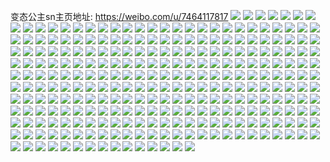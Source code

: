 变态公主sn主页地址: https://weibo.com/u/7464117817 
![](https://wx4.sinaimg.cn/mw2000/00898G13gy1h94lxqm2m9j30u01407a6.jpg) 
![](https://wx4.sinaimg.cn/mw2000/00898G13gy1h94lxovcbej30u0140n2z.jpg) 
![](https://wx4.sinaimg.cn/mw2000/00898G13gy1h94lxps0q2j30u015010f.jpg) 
![](https://wx4.sinaimg.cn/mw2000/00898G13gy1h94lxpb881j30u0140jxi.jpg) 
![](https://wx4.sinaimg.cn/mw2000/00898G13gy1h94lxu4bqtj30u0140qaq.jpg) 
![](https://wx4.sinaimg.cn/mw2000/00898G13gy1h93d2m0q1gj30u014045k.jpg) 
![](https://wx4.sinaimg.cn/mw2000/00898G13gy1h93d2llvtaj30u01407bd.jpg) 
![](https://wx4.sinaimg.cn/mw2000/00898G13gy1h8rrd5lrpyj30u0140jyq.jpg) 
![](https://wx4.sinaimg.cn/mw2000/00898G13gy1h8rrd6h6y4j30u0140wl7.jpg) 
![](https://wx4.sinaimg.cn/mw2000/00898G13gy1h8gh9notkfj30u0140q91.jpg) 
![](https://wx4.sinaimg.cn/mw2000/00898G13gy1h8gh9owrerj30u0152q9v.jpg) 
![](https://wx4.sinaimg.cn/mw2000/00898G13gy1h8gh9pn63sj30u0168dnf.jpg) 
![](https://wx4.sinaimg.cn/mw2000/00898G13gy1h8gh9qbchrj30u01407ba.jpg) 
![](https://wx4.sinaimg.cn/mw2000/00898G13gy1h8gh9svrsmj30u0140q9k.jpg) 
![](https://wx4.sinaimg.cn/mw2000/00898G13gy1h8gh9mi5dtj30u014079c.jpg) 
![](https://wx4.sinaimg.cn/mw2000/00898G13gy1h8ga5pyv46j31ss23tqv5.jpg) 
![](https://wx4.sinaimg.cn/mw2000/00898G13gy1h8gac8dqcyj33402c0b2a.jpg) 
![](https://wx4.sinaimg.cn/mw2000/00898G13gy1h8gaca3bfvj32be35shdt.jpg) 
![](https://wx4.sinaimg.cn/mw2000/00898G13gy1h8gab9lsx3j32jm23uqv5.jpg) 
![](https://wx4.sinaimg.cn/mw2000/00898G13gy1h8ga9juvo3j32c0340kjm.jpg) 
![](https://wx4.sinaimg.cn/mw2000/00898G13gy1h8gac68vsgj30n00v0dr6.jpg) 
![](https://wx4.sinaimg.cn/mw2000/00898G13gy1h8gaaoh1ekj323u35s4qr.jpg) 
![](https://wx4.sinaimg.cn/mw2000/00898G13gy1h8ga9foe0ej323u35snpe.jpg) 
![](https://wx4.sinaimg.cn/mw2000/00898G13gy1h8gabpwcrmj323u35su0x.jpg) 
![](https://wx4.sinaimg.cn/mw2000/00898G13gy1h8ga9zdgnkj31xl2ktqv5.jpg) 
![](https://wx4.sinaimg.cn/mw2000/00898G13gy1h8gabslgz1j322b2fhhdt.jpg) 
![](https://wx4.sinaimg.cn/mw2000/00898G13gy1h8gac3y274j323u2tc1ky.jpg) 
![](https://wx4.sinaimg.cn/mw2000/00898G13gy1h8gach0qvdj31ej23t1kx.jpg) 
![](https://wx4.sinaimg.cn/mw2000/00898G13gy1h8adtmkiffj30u0140tee.jpg) 
![](https://wx4.sinaimg.cn/mw2000/00898G13gy1h8adtc7nywj30u016ck4q.jpg) 
![](https://wx4.sinaimg.cn/mw2000/00898G13gy1h8adth7jrjj30u0140dn1.jpg) 
![](https://wx4.sinaimg.cn/mw2000/00898G13gy1h8adtfm93aj30u0140jzl.jpg) 
![](https://wx4.sinaimg.cn/mw2000/00898G13gy1h8adtotsz5j30u0140115.jpg) 
![](https://wx4.sinaimg.cn/mw2000/00898G13gy1h8adtlc84aj30u014012g.jpg) 
![](https://wx4.sinaimg.cn/mw2000/00898G13gy1h8adtqymh8j30u01407f1.jpg) 
![](https://wx4.sinaimg.cn/mw2000/00898G13gy1h8adtjf9fsj30u0140do7.jpg) 
![](https://wx4.sinaimg.cn/mw2000/00898G13gy1h8adts7ebyj30u0140tff.jpg) 
![](https://wx4.sinaimg.cn/mw2000/00898G13gy1h8adtty2n6j30u0140k2j.jpg) 
![](https://wx4.sinaimg.cn/mw2000/00898G13gy1h7wcg9xld0j30u0140gse.jpg) 
![](https://wx4.sinaimg.cn/mw2000/00898G13gy1h7wcg7vh6lj30u0140jxf.jpg) 
![](https://wx4.sinaimg.cn/mw2000/00898G13gy1h7wcgfb7caj30u014045s.jpg) 
![](https://wx4.sinaimg.cn/mw2000/00898G13gy1h7wcge2baqj30u0140qae.jpg) 
![](https://wx4.sinaimg.cn/mw2000/00898G13gy1h7wcgibrt0j30u014010d.jpg) 
![](https://wx4.sinaimg.cn/mw2000/00898G13gy1h7wcgkz5k4j30u0140tg7.jpg) 
![](https://wx4.sinaimg.cn/mw2000/00898G13gy1h7wcgnekgoj30u014045k.jpg) 
![](https://wx4.sinaimg.cn/mw2000/00898G13gy1h7wcgc22u5j30u0140dn5.jpg) 
![](https://wx4.sinaimg.cn/mw2000/00898G13gy1h7wcgqap73j30u01407c0.jpg) 
![](https://wx4.sinaimg.cn/mw2000/00898G13gy1h7wcgsi1u8j30u0140tfv.jpg) 
![](https://wx4.sinaimg.cn/mw2000/00898G13gy1h7wcgudqfmj30u0140tgc.jpg) 
![](https://wx4.sinaimg.cn/mw2000/00898G13gy1h7vn7mmqy3j30u0140jzn.jpg) 
![](https://wx4.sinaimg.cn/mw2000/00898G13gy1h7vn7nq5lkj30u0140q9d.jpg) 
![](https://wx4.sinaimg.cn/mw2000/00898G13gy1h7vn7qioaqj30u0140jwo.jpg) 
![](https://wx4.sinaimg.cn/mw2000/00898G13gy1h7vn12ucxcj30u0140n6n.jpg) 
![](https://wx4.sinaimg.cn/mw2000/00898G13gy1h7vn0rbfsgj30u0130wnw.jpg) 
![](https://wx4.sinaimg.cn/mw2000/00898G13gy1h7vn0ny3qwj30u014010h.jpg) 
![](https://wx4.sinaimg.cn/mw2000/00898G13gy1h7vn0z557qj30u0140dmh.jpg) 
![](https://wx4.sinaimg.cn/mw2000/00898G13gy1h7vn2huqc1j30u0140qb2.jpg) 
![](https://wx4.sinaimg.cn/mw2000/00898G13gy1h7vn16pr43j30u014qwnq.jpg) 
![](https://wx4.sinaimg.cn/mw2000/00898G13gy1h7vn0st53ij30u0140n5f.jpg) 
![](https://wx4.sinaimg.cn/mw2000/00898G13gy1h7vn0w9rnfj30u013iai5.jpg) 
![](https://wx4.sinaimg.cn/mw2000/00898G13gy1h7vn116nzfj30u0140jzn.jpg) 
![](https://wx4.sinaimg.cn/mw2000/00898G13gy1h7vn1o4fy2j30u0140jxn.jpg) 
![](https://wx4.sinaimg.cn/mw2000/00898G13gy1h7vn3beyqqj30u0140n4v.jpg) 
![](https://wx4.sinaimg.cn/mw2000/00898G13gy1h7qohisdxbj30u01407ah.jpg) 
![](https://wx4.sinaimg.cn/mw2000/00898G13gy1h7qohlfcf7j30u0140agl.jpg) 
![](https://wx4.sinaimg.cn/mw2000/00898G13gy1h7qohkrr6uj30u0140dnr.jpg) 
![](https://wx4.sinaimg.cn/mw2000/00898G13gy1h7qohjte1nj30u0140ai9.jpg) 
![](https://wx4.sinaimg.cn/mw2000/00898G13gy1h7eh69lipwj30u014y7a1.jpg) 
![](https://wx4.sinaimg.cn/mw2000/00898G13gy1h7eh65wk8cj30u01910tv.jpg) 
![](https://wx4.sinaimg.cn/mw2000/00898G13gy1h7eh68vyzwj30u0191dlg.jpg) 
![](https://wx4.sinaimg.cn/mw2000/00898G13gy1h7eh6am802j30n00v0gok.jpg) 
![](https://wx4.sinaimg.cn/mw2000/00898G13gy1h7eh655sksj31400u047v.jpg) 
![](https://wx4.sinaimg.cn/mw2000/00898G13gy1h7eh6829qdj30u011ggtb.jpg) 
![](https://wx4.sinaimg.cn/mw2000/00898G13gy1h72bq22m9lj30u0140n3c.jpg) 
![](https://wx4.sinaimg.cn/mw2000/00898G13gy1h72bpzhw91j30u0140jx9.jpg) 
![](https://wx4.sinaimg.cn/mw2000/00898G13gy1h72bq1e2r8j30u0140n4a.jpg) 
![](https://wx4.sinaimg.cn/mw2000/00898G13gy1h72bq36alvj30u0140ta4.jpg) 
![](https://wx4.sinaimg.cn/mw2000/00898G13gy1h70lwwt8puj30u01400yj.jpg) 
![](https://wx4.sinaimg.cn/mw2000/00898G13gy1h70lwyaz0wj30u01400y4.jpg) 
![](https://wx4.sinaimg.cn/mw2000/00898G13gy1h70czdp5dmj30u0140myh.jpg) 
![](https://wx4.sinaimg.cn/mw2000/00898G13gy1h70czctitoj30u0140tat.jpg) 
![](https://wx4.sinaimg.cn/mw2000/00898G13gy1h6z6eilhjdj30u014010u.jpg) 
![](https://wx4.sinaimg.cn/mw2000/00898G13gy1h6z6ep1c41j30u0140dhw.jpg) 
![](https://wx4.sinaimg.cn/mw2000/00898G13gy1h6z6ejiy6nj30u01407cm.jpg) 
![](https://wx4.sinaimg.cn/mw2000/00898G13gy1h6z6ehco5nj30u0140dlv.jpg) 
![](https://wx4.sinaimg.cn/mw2000/00898G13gy1h6z6eo7ix9j30u01400xu.jpg) 
![](https://wx4.sinaimg.cn/mw2000/00898G13gy1h6z6emf8gnj30u0140wi1.jpg) 
![](https://wx4.sinaimg.cn/mw2000/00898G13gy1h6z6engipcj30u0140n05.jpg) 
![](https://wx4.sinaimg.cn/mw2000/00898G13gy1h6z6ekvxnsj30u0140adv.jpg) 
![](https://wx4.sinaimg.cn/mw2000/00898G13gy1h6z6epmvdkj30kd0g1wes.jpg) 
![](https://wx4.sinaimg.cn/mw2000/00898G13gy1h6z6jsfgpsj30u0140q50.jpg) 
![](https://wx4.sinaimg.cn/mw2000/00898G13gy1h6z6jtqprnj30u014076g.jpg) 
![](https://wx4.sinaimg.cn/mw2000/00898G13gy1h6tpactcpdj30u01407at.jpg) 
![](https://wx4.sinaimg.cn/mw2000/00898G13gy1h6fnqnz4zsj30u0140n1a.jpg) 
![](https://wx4.sinaimg.cn/mw2000/00898G13gy1h6fnqp61amj30u0140tfo.jpg) 
![](https://wx4.sinaimg.cn/mw2000/00898G13gy1h6fnqqrmbrj30u0140jwr.jpg) 
![](https://wx4.sinaimg.cn/mw2000/00898G13gy1h6fnqruft8j30u0140aj7.jpg) 
![](https://wx4.sinaimg.cn/mw2000/00898G13gy1h6d6dsme9wj30u0140q6k.jpg) 
![](https://wx4.sinaimg.cn/mw2000/00898G13gy1h6d6dq57bhj30u0140acf.jpg) 
![](https://wx4.sinaimg.cn/mw2000/00898G13gy1h6d6drgo6nj30u016qju6.jpg) 
![](https://wx4.sinaimg.cn/mw2000/00898G13gy1h6d6duzwksj30u0140gph.jpg) 
![](https://wx4.sinaimg.cn/mw2000/00898G13gy1h6d6dtv3m3j31400u0767.jpg) 
![](https://wx4.sinaimg.cn/mw2000/00898G13gy1h69ofewjv3j30u014075l.jpg) 
![](https://wx4.sinaimg.cn/mw2000/00898G13gy1h69ofbqxn6j30u0140dhc.jpg) 
![](https://wx4.sinaimg.cn/mw2000/00898G13gy1h69ofdq0paj30u0140acz.jpg) 
![](https://wx4.sinaimg.cn/mw2000/00898G13gy1h69ofh04v2j30u0140427.jpg) 
![](https://wx4.sinaimg.cn/mw2000/00898G13gy1h68mrh1a0gj30u0140jxu.jpg) 
![](https://wx4.sinaimg.cn/mw2000/00898G13gy1h68mrj7hc0j30u0140n1w.jpg) 
![](https://wx4.sinaimg.cn/mw2000/00898G13gy1h631tq814fj30u0140tc2.jpg) 
![](https://wx4.sinaimg.cn/mw2000/00898G13gy1h631trh2rjj30u0140ju5.jpg) 
![](https://wx4.sinaimg.cn/mw2000/00898G13gy1h631tox3hmj30n00uowfc.jpg) 
![](https://wx4.sinaimg.cn/mw2000/00898G13gy1h631ts7djhj30mz0uo75c.jpg) 
![](https://wx4.sinaimg.cn/mw2000/00898G13gy1h61nzt36axj30u013cjz0.jpg) 
![](https://wx4.sinaimg.cn/mw2000/00898G13gy1h61nzrb1daj30u0140gus.jpg) 
![](https://wx4.sinaimg.cn/mw2000/00898G13gy1h61o02ypq5j30u0140dl1.jpg) 
![](https://wx4.sinaimg.cn/mw2000/00898G13gy1h61nzz0b1qj30u0140dgq.jpg) 
![](https://wx4.sinaimg.cn/mw2000/00898G13gy1h61o04f4dkj30u014076a.jpg) 
![](https://wx4.sinaimg.cn/mw2000/00898G13gy1h61nzwmw56j30u0140dlk.jpg) 
![](https://wx4.sinaimg.cn/mw2000/00898G13gy1h61nzuj4l1j30u0140gnv.jpg) 
![](https://wx4.sinaimg.cn/mw2000/00898G13gy1h61nzxkphfj30ua0u0gmc.jpg) 
![](https://wx4.sinaimg.cn/mw2000/00898G13gy1h61o00osr2j30u0140wg9.jpg) 
![](https://wx4.sinaimg.cn/mw2000/00898G13gy1h61o0hi28zj30u01400z4.jpg) 
![](https://wx4.sinaimg.cn/mw2000/00898G13gy1h5o0p3hf97j30n01dsq5q.jpg) 
![](https://wx4.sinaimg.cn/mw2000/00898G13gy1h5kgoplkfsj30tu13ugrg.jpg) 
![](https://wx4.sinaimg.cn/mw2000/00898G13gy1h5kgq4s623j30tu13udk9.jpg) 
![](https://wx4.sinaimg.cn/mw2000/00898G13gy1h5kgfdlrtaj30u0140wlo.jpg) 
![](https://wx4.sinaimg.cn/mw2000/00898G13gy1h5kgth9a0ej30u014044f.jpg) 
![](https://wx4.sinaimg.cn/mw2000/00898G13gy1h5kgq5hfw0j30tu13u44i.jpg) 
![](https://wx4.sinaimg.cn/mw2000/00898G13gy1h5kgq6m7uej30tu13uq96.jpg) 
![](https://wx4.sinaimg.cn/mw2000/00898G13gy1h5kgtgifj1j30u0180jtb.jpg) 
![](https://wx4.sinaimg.cn/mw2000/00898G13gy1h5kgq47v2mj30tu13un52.jpg) 
![](https://wx4.sinaimg.cn/mw2000/00898G13gy1h5kgr8ioeuj30tu13un48.jpg) 
![](https://wx4.sinaimg.cn/mw2000/00898G13gy1h5k06ctg92j30u0140n3p.jpg) 
![](https://wx4.sinaimg.cn/mw2000/00898G13gy1h5c7rbkddej30n01ds10c.jpg) 
![](https://wx4.sinaimg.cn/mw2000/00898G13gy1h57tn92iqoj30mg0i70to.jpg) 
![](https://wx4.sinaimg.cn/mw2000/00898G13gy1h579g49s1ij30u014011f.jpg) 
![](https://wx4.sinaimg.cn/mw2000/00898G13gy1h52yummy7oj30u0140qci.jpg) 
![](https://wx4.sinaimg.cn/mw2000/00898G13gy1h52yult4auj30sg23uqns.jpg) 
![](https://wx4.sinaimg.cn/mw2000/00898G13gy1h52yun3rt1j30sg14j7bg.jpg) 
![](https://wx4.sinaimg.cn/mw2000/00898G13gy1h52yuqjfanj30u0140tet.jpg) 
![](https://wx4.sinaimg.cn/mw2000/00898G13gy1h52yuo1s2sj30u0140wjv.jpg) 
![](https://wx4.sinaimg.cn/mw2000/00898G13gy1h52yuoqczoj30u0140wkk.jpg) 
![](https://wx4.sinaimg.cn/mw2000/00898G13gy1h52yuplvy4j30u010n7e7.jpg) 
![](https://wx4.sinaimg.cn/mw2000/00898G13gy1h52yuq4isaj30u014479u.jpg) 
![](https://wx4.sinaimg.cn/mw2000/00898G13gy1h52yukk3uej30u013wwm5.jpg) 
![](https://wx4.sinaimg.cn/mw2000/00898G13gy1h52yur7pyjj30u01407au.jpg) 
![](https://wx4.sinaimg.cn/mw2000/00898G13gy1h52yurrn4ej30u014044i.jpg) 
![](https://wx4.sinaimg.cn/mw2000/00898G13gy1h52yusb7s2j30u0140wk8.jpg) 
![](https://wx4.sinaimg.cn/mw2000/00898G13gy1h52yv0swi3j30u0140n3x.jpg) 
![](https://wx4.sinaimg.cn/mw2000/00898G13gy1h52yv1hl8xj30u0140n0s.jpg) 
![](https://wx4.sinaimg.cn/mw2000/00898G13gy1h52yv2bnmwj30u0140jxm.jpg) 
![](https://wx4.sinaimg.cn/mw2000/00898G13gy1h52yv2u5m5j30u0140gqx.jpg) 
![](https://wx4.sinaimg.cn/mw2000/00898G13gy1h4ya1gveaqj30n00pmab9.jpg) 
![](https://wx4.sinaimg.cn/mw2000/00898G13gy1h4ya1gfo5gj30n01dsacp.jpg) 
![](https://wx4.sinaimg.cn/mw2000/00898G13gy1h4x7m9euatj30w70i1djx.jpg) 
![](https://wx4.sinaimg.cn/mw2000/00898G13gy1h4x7lp6p4uj30je0gsjte.jpg) 
![](https://wx4.sinaimg.cn/mw2000/00898G13gy1h4x7mj4w1bj30u0140tet.jpg) 
![](https://wx4.sinaimg.cn/mw2000/00898G13gy1h4x7migt9nj30u01407au.jpg) 
![](https://wx4.sinaimg.cn/mw2000/00898G13gy1h4vvvj96sej30u01407cw.jpg) 
![](https://wx4.sinaimg.cn/mw2000/00898G13gy1h4vvvkot2jj30u01407cq.jpg) 
![](https://wx4.sinaimg.cn/mw2000/00898G13gy1h4vvvim880j30u0140128.jpg) 
![](https://wx4.sinaimg.cn/mw2000/00898G13gy1h4vvvjxi7yj30u0140qc5.jpg) 
![](https://wx4.sinaimg.cn/mw2000/00898G13gy1h4qh437qe4j30u0140jyh.jpg) 
![](https://wx4.sinaimg.cn/mw2000/00898G13gy1h4qh440gzhj30u0140gu7.jpg) 
![](https://wx4.sinaimg.cn/mw2000/00898G13gy1h4knvlvcrnj32c0340kjm.jpg) 
![](https://wx4.sinaimg.cn/mw2000/00898G13gy1h4knvhvm5aj32c0340e82.jpg) 
![](https://wx4.sinaimg.cn/mw2000/00898G13gy1h4knvk8yuyj32c0340npe.jpg) 
![](https://wx4.sinaimg.cn/mw2000/00898G13gy1h4ckocnj6wj31ab1pr1gt.jpg) 
![](https://wx4.sinaimg.cn/mw2000/00898G13gy1h4ckodixhyj32c03404qp.jpg) 
![](https://wx4.sinaimg.cn/mw2000/00898G13gy1h4ca7kwkn9j30u0140dm0.jpg) 
![](https://wx4.sinaimg.cn/mw2000/00898G13gy1h4avkwqstkj315w0uu7gz.jpg) 
![](https://wx4.sinaimg.cn/mw2000/00898G13gy1h4avkpk8x8j31zf23ue81.jpg) 
![](https://wx4.sinaimg.cn/mw2000/00898G13gy1h4avkvgq04j32vh2o04qq.jpg) 
![](https://wx4.sinaimg.cn/mw2000/00898G13gy1h4avl1sewrj32eq23tqv5.jpg) 
![](https://wx4.sinaimg.cn/mw2000/00898G13gy1h4avl3evxwj32c03401ky.jpg) 
![](https://wx4.sinaimg.cn/mw2000/00898G13gy1h4avkmsm38j32c03404qq.jpg) 
![](https://wx4.sinaimg.cn/mw2000/00898G13gy1h4avl5d2bfj31hc0zkq6i.jpg) 
![](https://wx4.sinaimg.cn/mw2000/00898G13gy1h4avldm6zzj32ti23ux6r.jpg) 
![](https://wx4.sinaimg.cn/mw2000/00898G13gy1h4avlfqt2yj32c03407wi.jpg) 
![](https://wx4.sinaimg.cn/mw2000/00898G13gy1h4avlijorkj32c03404qr.jpg) 
![](https://wx4.sinaimg.cn/mw2000/00898G13gy1h4avlkcfeyj31hc0zkqdm.jpg) 
![](https://wx4.sinaimg.cn/mw2000/00898G13gy1h4avlm87muj32c0340hdt.jpg) 
![](https://wx4.sinaimg.cn/mw2000/00898G13gy1h4avlo3o85j31wc2j4hdt.jpg) 
![](https://wx4.sinaimg.cn/mw2000/00898G13gy1h4avlr19s3j32c0340u0y.jpg) 
![](https://wx4.sinaimg.cn/mw2000/00898G13gy1h4avlufw0rj32c0340e82.jpg) 
![](https://wx4.sinaimg.cn/mw2000/00898G13gy1h4avly0q37j32c03401kz.jpg) 
![](https://wx4.sinaimg.cn/mw2000/00898G13gy1h4avm0omz3j32c03407wi.jpg) 
![](https://wx4.sinaimg.cn/mw2000/00898G13gy1h4avm3et95j32c0340hdu.jpg) 
![](https://wx4.sinaimg.cn/mw2000/00898G13gy1h45pl6udrlj30n01dstqv.jpg) 
![](https://wx4.sinaimg.cn/mw2000/00898G13gy1h45pl1nw44j30n01dsh2e.jpg) 
![](https://wx4.sinaimg.cn/mw2000/00898G13gy1h45plbcvprj30n01dsgxc.jpg) 
![](https://wx4.sinaimg.cn/mw2000/00898G13gy1h45ple32tfj30n01dswnt.jpg) 
![](https://wx4.sinaimg.cn/mw2000/00898G13gy1h45plgrkjsj30n01ds7k2.jpg) 
![](https://wx4.sinaimg.cn/mw2000/00898G13gy1h45plii6b2j30n01ds7jf.jpg) 
![](https://wx4.sinaimg.cn/mw2000/00898G13gy1h45plk7sxrj30n01ds7ds.jpg) 
![](https://wx4.sinaimg.cn/mw2000/00898G13gy1h3h5nsjvkqj30u0140ahw.jpg) 
![](https://wx4.sinaimg.cn/mw2000/00898G13gy1h3h5nuyn67j30u0140dmb.jpg) 
![](https://wx4.sinaimg.cn/mw2000/00898G13gy1h3h5nrqjtoj30u0140wjm.jpg) 
![](https://wx4.sinaimg.cn/mw2000/00898G13gy1h3h5nt9ynaj30u0140jym.jpg) 
![](https://wx4.sinaimg.cn/mw2000/00898G13gy1h3h5nvp8laj30u0140grh.jpg) 
![](https://wx4.sinaimg.cn/mw2000/00898G13gy1h3h5nu4ywwj30u0140k00.jpg) 
![](https://wx4.sinaimg.cn/mw2000/00898G13gy1h3h5nwlf4cj30u01400z8.jpg) 
![](https://wx4.sinaimg.cn/mw2000/00898G13gy1h3h5nxdfygj30u0140jy0.jpg) 
![](https://wx4.sinaimg.cn/mw2000/00898G13gy1h3h5nqpqkkj30u0140n33.jpg) 
![](https://wx4.sinaimg.cn/mw2000/00898G13gy1h3ei0dq2gsj30u01400zu.jpg) 
![](https://wx4.sinaimg.cn/mw2000/00898G13gy1h2zzrx5rw2j30ts0z3dki.jpg) 
![](https://wx4.sinaimg.cn/mw2000/00898G13gy1h2zzrwextij30u010qn32.jpg) 
![](https://wx4.sinaimg.cn/mw2000/00898G13gy1h2zzry3bczj30wn0u0q9e.jpg) 
![](https://wx4.sinaimg.cn/mw2000/00898G13gy1h2vglrad1rj30u0140122.jpg) 
![](https://wx4.sinaimg.cn/mw2000/00898G13gy1h2vglo2exzj30u0140dn5.jpg) 
![](https://wx4.sinaimg.cn/mw2000/00898G13gy1h2vgls5nu4j30u0140101.jpg) 
![](https://wx4.sinaimg.cn/mw2000/00898G13gy1h2vglpo0p8j30u013ydqg.jpg) 
![](https://wx4.sinaimg.cn/mw2000/00898G13gy1h2vglotcxoj30u0140wn9.jpg) 
![](https://wx4.sinaimg.cn/mw2000/00898G13gy1h2vglqiw7yj30u0119qbe.jpg) 
![](https://wx4.sinaimg.cn/mw2000/00898G13gy1h2vglt1j58j30u0140thg.jpg) 
![](https://wx4.sinaimg.cn/mw2000/00898G13gy1h2vglzs4g3j30u00zrjzv.jpg) 
![](https://wx4.sinaimg.cn/mw2000/00898G13gy1h2vglttr4rj30u014045e.jpg) 
![](https://wx4.sinaimg.cn/mw2000/00898G13gy1h2uswuywbdj32c03401kz.jpg) 
![](https://wx4.sinaimg.cn/mw2000/00898G13gy1h2uswhk8hpj32c0340npe.jpg) 
![](https://wx4.sinaimg.cn/mw2000/00898G13gy1h2uswdmghbj32a92g5e81.jpg) 
![](https://wx4.sinaimg.cn/mw2000/00898G13gy1h2uswbrk2kj32422w2b29.jpg) 
![](https://wx4.sinaimg.cn/mw2000/00898G13gy1h2uswmfv82j32c0340kjn.jpg) 
![](https://wx4.sinaimg.cn/mw2000/00898G13gy1h2usx23atqj32c03404qq.jpg) 
![](https://wx4.sinaimg.cn/mw2000/00898G13gy1h2usw99ujoj32c0340b2a.jpg) 
![](https://wx4.sinaimg.cn/mw2000/00898G13gy1h2uswyto7nj32c0340x6p.jpg) 
![](https://wx4.sinaimg.cn/mw2000/00898G13gy1h2uswp610zj32c0340u0x.jpg) 
![](https://wx4.sinaimg.cn/mw2000/00898G13gy1h2nvmrdr6nj32c03404qq.jpg) 
![](https://wx4.sinaimg.cn/mw2000/00898G13gy1h2nvnijnpoj32c033yx6p.jpg) 
![](https://wx4.sinaimg.cn/mw2000/00898G13gy1h2nvnv2druj32742p04qq.jpg) 
![](https://wx4.sinaimg.cn/mw2000/00898G13gy1h2epvbqvx4j30d70d1403.jpg) 
![](https://wx4.sinaimg.cn/mw2000/00898G13gy1h2ch5uctdvj32c0340x6q.jpg) 
![](https://wx4.sinaimg.cn/mw2000/00898G13gy1h2ch5xs9naj32c0340hdu.jpg) 
![](https://wx4.sinaimg.cn/mw2000/00898G13gy1h2ch5qxh9wj32c0340x6p.jpg) 
![](https://wx4.sinaimg.cn/mw2000/00898G13gy1h2bmvt49cyj32c0340npd.jpg) 
![](https://wx4.sinaimg.cn/mw2000/00898G13gy1h283x16xdej30mi0u0gvs.jpg) 
![](https://wx4.sinaimg.cn/mw2000/00898G13gy1h27xzwf73lj32c0340e81.jpg) 
![](https://wx4.sinaimg.cn/mw2000/00898G13gy1h27y00yth4j32c0340u0x.jpg) 
![](https://wx4.sinaimg.cn/mw2000/00898G13gy1h27y033aoyj311b1drh0i.jpg) 
![](https://wx4.sinaimg.cn/mw2000/00898G13gy1h263w4j25fj30jv11ln11.jpg) 
![](https://wx4.sinaimg.cn/mw2000/00898G13gy1h263wdye2pj30kb0gz0u7.jpg) 
![](https://wx4.sinaimg.cn/mw2000/00898G13gy1h263wln53mj30jn19a799.jpg) 
![](https://wx4.sinaimg.cn/mw2000/00898G13gy1h1xoeyfzggj30sg0rvagt.jpg) 
![](https://wx4.sinaimg.cn/mw2000/00898G13gy1h1xoezvzszj32c0326b29.jpg) 
![](https://wx4.sinaimg.cn/mw2000/00898G13gy1h1u4xgia8ij31sc2ds1ky.jpg) 
![](https://wx4.sinaimg.cn/mw2000/00898G13gy1h1u4y73aruj30u01hcgvj.jpg) 
![](https://wx4.sinaimg.cn/mw2000/00898G13gy1h1u1flxmsrj31sc2dsu0x.jpg) 
![](https://wx4.sinaimg.cn/mw2000/00898G13gy1h1s8h2ohbcj30n01dsqua.jpg) 
![](https://wx4.sinaimg.cn/mw2000/00898G13gy1h1s8gwxeohj30n01ds1kx.jpg) 
![](https://wx4.sinaimg.cn/mw2000/00898G13gy1h1s69a848jj31gk35skjm.jpg) 
![](https://wx4.sinaimg.cn/mw2000/00898G13gy1h1s69z6xj0j30n01ds1kx.jpg) 
![](https://wx4.sinaimg.cn/mw2000/00898G13gy1h1s3btgi3pj32c033ykjl.jpg) 
![](https://wx4.sinaimg.cn/mw2000/00898G13gy1h1s3brxw7oj32c02xr7wh.jpg) 
![](https://wx4.sinaimg.cn/mw2000/00898G13gy1h1rxavohkuj32c0340npf.jpg) 
![](https://wx4.sinaimg.cn/mw2000/00898G13gy1h1rxbr5efvj32c0340kjm.jpg) 
![](https://wx4.sinaimg.cn/mw2000/00898G13gy1h1rxbum4v8j32c0340npe.jpg) 
![](https://wx4.sinaimg.cn/mw2000/00898G13gy1h1rxbxbfz7j32c0340qv6.jpg) 
![](https://wx4.sinaimg.cn/mw2000/00898G13gy1h1rt5mfsc9j32c03407wj.jpg) 
![](https://wx4.sinaimg.cn/mw2000/00898G13gy1h1rt5nwfp6j32c0340x6p.jpg) 
![](https://wx4.sinaimg.cn/mw2000/00898G13gy1h1rt5rly3bj32c0340e82.jpg) 
![](https://wx4.sinaimg.cn/mw2000/00898G13gy1h1rt5pqfh6j32c0340u0y.jpg) 
![](https://wx4.sinaimg.cn/mw2000/00898G13gy1h1rt5t2jc6j32c03404qq.jpg) 
![](https://wx4.sinaimg.cn/mw2000/00898G13gy1h1rt6dervfj32c0340npe.jpg) 
![](https://wx4.sinaimg.cn/mw2000/00898G13gy1h1qmzb12r2j30n01ds1c9.jpg) 
![](https://wx4.sinaimg.cn/mw2000/00898G13gy1h1pnsiqkozj30n01ds4py.jpg) 
![](https://wx4.sinaimg.cn/mw2000/00898G13gy1h1pnsngwn3j30n01ds4p8.jpg) 
![](https://wx4.sinaimg.cn/mw2000/00898G13gy1h1pnssabutj30n01dsqsv.jpg) 
![](https://wx4.sinaimg.cn/mw2000/00898G13gy1h1p5q7h9lzj30u015iamx.jpg) 
![](https://wx4.sinaimg.cn/mw2000/00898G13gy1h1ofxj93z2j30n01ds7ni.jpg) 
![](https://wx4.sinaimg.cn/mw2000/00898G13gy1h1nlj00n6vj30n01ds41s.jpg) 
![](https://wx4.sinaimg.cn/mw2000/00898G13gy1h1nlflvdf3j30n01dsn3n.jpg) 
![](https://wx4.sinaimg.cn/mw2000/00898G13gy1h1nlfojbudj30n01dsjts.jpg) 
![](https://wx4.sinaimg.cn/mw2000/00898G13gy1h1nlgmvb2ej30n01dsn2v.jpg) 
